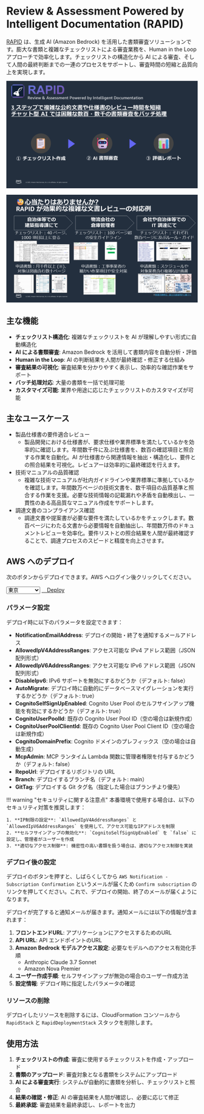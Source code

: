 # Review & Assessment Powered by Intelligent Documentation (RAPID)

[RAPID](https://github.com/aws-samples/review-and-assessment-powered-by-intelligent-documentation) は、生成 AI (Amazon Bedrock) を活用した書類審査ソリューションです。膨大な書類と複雑なチェックリストによる審査業務を、Human in the Loop アプローチで効率化します。チェックリストの構造化から AI による審査、そして人間の最終判断までの一連のプロセスをサポートし、審査時間の短縮と品質向上を実現します。

![overview](/docs/assets/images/solutions/rapid/rapid_overview_top.png)

![overview](/docs/assets/images/solutions/rapid/rapid_overview_detail.png)

## 主な機能

- **チェックリスト構造化**: 複雑なチェックリストを AI が理解しやすい形式に自動構造化
- **AI による書類審査**: Amazon Bedrock を活用して書類内容を自動分析・評価
- **Human in the Loop**: AI の判断結果を人間が最終確認・修正する仕組み
- **審査結果の可視化**: 審査結果を分かりやすく表示し、効率的な確認作業をサポート
- **バッチ処理対応**: 大量の書類を一括で処理可能
- **カスタマイズ可能**: 業界や用途に応じたチェックリストのカスタマイズが可能

## 主なユースケース

* 製品仕様書の要件適合レビュー
   * 製品開発における仕様書が、要求仕様や業界標準を満たしているかを効率的に確認します。年間数千件に及ぶ仕様書を、数百の確認項目と照合する作業を自動化。AI が仕様書から関連情報を抽出・構造化し、要件との照合結果を可視化。レビュアーは効率的に最終確認を行えます。
* 技術マニュアルの品質確認
   * 複雑な技術マニュアルが社内ガイドラインや業界標準に準拠しているかを確認します。年間数万ページの技術文書を、数千項目の品質基準と照合する作業を支援。必要な技術情報の記載漏れや矛盾を自動検出し、一貫性のある高品質なマニュアル作成をサポートします。
* 調達文書のコンプライアンス確認
   * 調達文書や提案書が必要な要件を満たしているかをチェックします。数百ページにわたる文書から必要情報を自動抽出し、年間数万件のドキュメントレビューを効率化。要件リストとの照合結果を人間が最終確認することで、調達プロセスのスピードと精度を向上させます。

## AWS へのデプロイ

次のボタンからデプロイできます。AWS へログイン後クリックしてください。

<div class="solution-card__actions">
  <div class="solution-card__deployment">
    <select class="region-selector">
      <option value="ap-northeast-1">東京</option>
      <option value="us-west-2">オレゴン</option>
      <option value="us-east-1">バージニア</option>
    </select>
    <a href="https://ap-northeast-1.console.aws.amazon.com/cloudformation/home#/stacks/create/review?stackName=RapidDeploymentStack&templateURL=https://aws-ml-jp.s3.ap-northeast-1.amazonaws.com/asset-deployments/RapidDeploymentStack.yaml" class="deployment-button md-button" target="_blank">
      <i class="fa-solid fa-rocket"></i>　Deploy
    </a>
  </div>
</div>

### パラメータ設定

デプロイ時に以下のパラメータを設定できます：

* **NotificationEmailAddress**: デプロイの開始・終了を通知するメールアドレス
* **AllowedIpV4AddressRanges**: アクセス可能な IPv4 アドレス範囲（JSON配列形式）
* **AllowedIpV6AddressRanges**: アクセス可能な IPv6 アドレス範囲（JSON配列形式）
* **DisableIpv6**: IPv6 サポートを無効にするかどうか（デフォルト: false）
* **AutoMigrate**: デプロイ時に自動的にデータベースマイグレーションを実行するかどうか（デフォルト: true）
* **CognitoSelfSignUpEnabled**: Cognito User Pool のセルフサインアップ機能を有効にするかどうか（デフォルト: true）
* **CognitoUserPoolId**: 既存の Cognito User Pool ID（空の場合は新規作成）
* **CognitoUserPoolClientId**: 既存の Cognito User Pool Client ID（空の場合は新規作成）
* **CognitoDomainPrefix**: Cognito ドメインのプレフィックス（空の場合は自動生成）
* **McpAdmin**: MCP ランタイム Lambda 関数に管理者権限を付与するかどうか（デフォルト: false）
* **RepoUrl**: デプロイするリポジトリの URL
* **Branch**: デプロイするブランチ名（デフォルト: main）
* **GitTag**: デプロイする Git タグ名（指定した場合はブランチより優先）

!!! warning "セキュリティに関する注意点"
    本番環境で使用する場合は、以下のセキュリティ対策を推奨します：

    1. **IP制限の設定**: `AllowedIpV4AddressRanges` と `AllowedIpV6AddressRanges` を使用して、アクセス可能なIPアドレスを制限
    2. **セルフサインアップの無効化**: `CognitoSelfSignUpEnabled` を `false` に設定し、管理者がユーザーを作成
    3. **適切なアクセス制御**: 機密性の高い書類を扱う場合は、適切なアクセス制御を実装

### デプロイ後の設定

デプロイのボタンを押すと、しばらくしてから `AWS Notification - Subscription Confirmation` というメールが届くため `Confirm subscription` のリンクを押してください。これで、デプロイの開始、終了のメールが届くようになります。

デプロイが完了すると通知メールが届きます。通知メールには以下の情報が含まれます：

1. **フロントエンドURL**: アプリケーションにアクセスするためのURL
2. **API URL**: API エンドポイントのURL
3. **Amazon Bedrock モデルアクセス設定**: 必要なモデルへのアクセス有効化手順
   - Anthropic Claude 3.7 Sonnet
   - Amazon Nova Premier
4. **ユーザー作成手順**: セルフサインアップが無効の場合のユーザー作成方法
5. **設定情報**: デプロイ時に指定したパラメータの確認

### リソースの削除

デプロイしたリソースを削除するには、CloudFormation コンソールから `RapidStack` と `RapidDeploymentStack` スタックを削除します。

## 使用方法

1. **チェックリストの作成**: 審査に使用するチェックリストを作成・アップロード
2. **書類のアップロード**: 審査対象となる書類をシステムにアップロード
3. **AI による審査実行**: システムが自動的に書類を分析し、チェックリストと照合
4. **結果の確認・修正**: AI の審査結果を人間が確認し、必要に応じて修正
5. **最終承認**: 審査結果を最終承認し、レポートを出力

